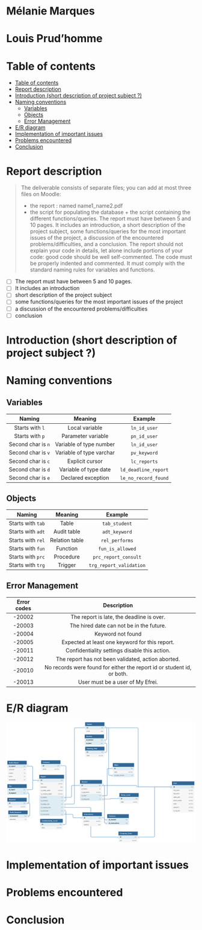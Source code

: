 # Mélanie Marques <!-- omit in toc -->
# Louis Prud’homme <!-- omit in toc -->

<div style="page-break-after: always;"/>

# Table of contents
- [Table of contents](#table-of-contents)
- [Report description](#report-description)
- [Introduction (short description of project subject ?)](#introduction-short-description-of-project-subject)
- [Naming conventions](#naming-conventions)
  - [Variables](#variables)
  - [Objects](#objects)
  - [Error Management](#error-management)
- [E/R diagram](#er-diagram)
- [Implementation of important issues](#implementation-of-important-issues)
- [Problems encountered](#problems-encountered)
- [Conclusion](#conclusion)

<div style="page-break-after: always;"/>

# Report description 

> The deliverable consists of separate files; you can add at most three files on Moodle:
> - the report : named name1_name2.pdf
> - the script for populating the database + the script containing the different functions/queries.
> The report must have between 5 and 10 pages. It includes an introduction, a short description of the project subject, some functions/queries for the most important issues of the project, a discussion of the encountered problems/difficulties, and a conclusion. 
> The report should not explain your code in details, let alone include portions of your code: good code should be well self-commented. The code must be properly indented and commented. 
> It must comply with the standard naming rules for variables and functions. 

* [ ] The report must have between 5 and 10 pages.
* [ ] It includes an introduction
* [ ] short description of the project subject
* [ ] some functions/queries for the most important issues of the project
* [ ] a discussion of the encountered problems/difficulties
* [ ] conclusion

# Introduction (short description of project subject ?)

# Naming conventions

## Variables

|       Naming       |         Meaning          |       Example        |
| :----------------: | :----------------------: | :------------------: |
|  Starts with `l`   |      Local variable      |     `ln_id_user`     |
|  Starts with `p`   |    Parameter variable    |     `pn_id_user`     |
| Second char is `n` | Variable of type number  |     `ln_id_user`     |
| Second char is `v` | Variable of type varchar |     `pv_keyword`     |
| Second char is `c` |     Explicit cursor      |     `lc_reports`     |
| Second char is `d` |  Variable of type date   | `ld_deadline_report` |
| Second char is `e` |    Declared exception    | `le_no_record_found` |

## Objects

|      Naming       |    Meaning     |         Example         |
| :---------------: | :------------: | :---------------------: |
| Starts with `tab` |     Table      |      `tab_student`      |
| Starts with `adt` |  Audit table   |      `adt_keyword`      |
| Starts with `rel` | Relation table |     `rel_performs`      |
| Starts with `fun` |    Function    |    `fun_is_allowed`     |
| Starts with `prc` |   Procedure    |  `prc_report_consult`   |
| Starts with `trg` |    Trigger     | `trg_report_validation` |

## Error Management

| Error codes |                              Description                               |
| :---------: | :--------------------------------------------------------------------: |
|   -20002    |               The report is late, the deadline is over.                |
|   -20003    |                The hired date can not be in the future.                |
|   -20004    |                           Keyword not found                            |
|   -20005    |             Expected at least one keyword for this report.             |
|   -20011    |             Confidentiality settings disable this action.              |
|   -20012    |           The report has not been validated, action aborted.           |
|   -20010    | No records were found for either the report id or student id, or both. |
|   -20013    |                    User must be a user of My Efrei.                    |

<div style="page-break-after: always;"/>

# E/R diagram

![E/R diagram](./../model/harakleu-model.png)

<div style="page-break-after: always;"/>

# Implementation of important issues

# Problems encountered

# Conclusion